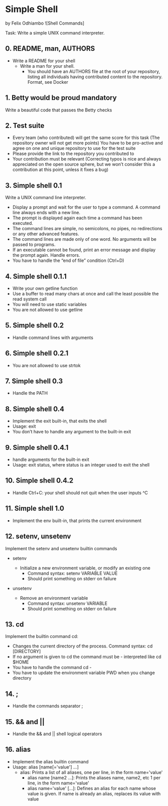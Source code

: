 # Simple Shell
by Felix Odhiambo
![Shell Commands]

Task: Write a simple UNIX command interpreter.

## 0. README, man, AUTHORS
  - Write a README for your shell
    - Write a man for your shell.
      - You should have an AUTHORS file at the root of your repository, listing all individuals having contributed content to the repository. Format, see Docker

## 1. Betty would be proud mandatory
Write a beautiful code that passes the Betty checks

## 2. Test suite
- Every team (who contributed) will get the same score for this task (The repository owner will not get more points)
You have to be pro-active and agree on one and unique repository to use for the test suite
- Please provide the link to the repository you contributed to
- Your contribution must be relevant (Correcting typos is nice and always appreciated on the open source sphere, but we won’t consider this a contribution at this point, unless it fixes a bug)

## 3. Simple shell 0.1
Write a UNIX command line interpreter.
- Display a prompt and wait for the user to type a command. A command line always ends with a new line.
- The prompt is displayed again each time a command has been executed.
- The command lines are simple, no semicolons, no pipes, no redirections or any other advanced features.
- The command lines are made only of one word. No arguments will be passed to programs.
- If an executable cannot be found, print an error message and display the prompt again.
Handle errors.
- You have to handle the “end of file” condition (Ctrl+D)

## 4. Simple shell 0.1.1
- Write your own getline function
- Use a buffer to read many chars at once and call the least possible the read system call
- You will need to use static variables
- You are not allowed to use getline

## 5. Simple shell 0.2
- Handle command lines with arguments

## 6. Simple shell 0.2.1
- You are not allowed to use strtok

## 7. Simple shell 0.3
- Handle the PATH

## 8. Simple shell 0.4
- Implement the exit built-in, that exits the shell
- Usage: exit
- You don’t have to handle any argument to the built-in exit

## 9. Simple shell 0.4.1
- handle arguments for the built-in exit
- Usage: exit status, where status is an integer used to exit the shell

## 10. Simple shell 0.4.2
- Handle Ctrl+C: your shell should not quit when the user inputs ^C

## 11. Simple shell 1.0
- Implement the env built-in, that prints the current environment

## 12. setenv, unsetenv
Implement the setenv and unsetenv builtin commands
* setenv
    * Initialize a new environment variable, or modify an existing one
        * Command syntax: setenv VARIABLE VALUE
	    * Should print something on stderr on failure

* unsetenv
    *  Remove an environment variable
        * Command syntax: unsetenv VARIABLE
	    * Should print something on stderr on failure

## 13. cd
Implement the builtin command cd:

- Changes the current directory of the process.
Command syntax: cd [DIRECTORY]
- If no argument is given to cd the command must be - interpreted like cd $HOME
- You have to handle the command cd -
- You have to update the environment variable PWD when you change directory

## 14. ;
- Handle the commands separator ;

## 15. && and ||
- Handle the && and || shell logical operators

## 16. alias
* Implement the alias builtin command
* Usage: alias [name[='value'] ...]
    * alias: Prints a list of all aliases, one per line, in the form name='value'
        * alias name [name2 ...]: Prints the aliases name, name2, etc 1 per line, in the form name='value'
	    * alias name='value' [...]: Defines an alias for each name whose value is given. If name is already an alias, replaces its value with value
